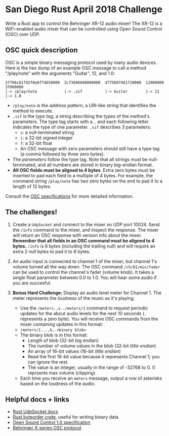 
# San Diego Rust April 2018 Challenge
Write a Rust app to control the Behringer XR-12 audio mixer! The XR-12 is a WiFi-enabled audio mixer that can be controlled using Open Sound Control (OSC) over UDP.

## OSC quick description
OSC is a simple binary messaging protocol used by many audio devices. Here is the hex dump of an example OSC message to call a method "/play/note" with the arguments "Guitar", 12, and 1.0:

```
2f706c61792f6e6f74650000  2c73696600000000  4775697461720000  12000000  3f800000
|-> /play/note            |-> ,sif          |-> Guitar        |-> 12    |-> 1.0
```

 * ```/play/note``` is the _address pattern_,  a URI-like string that identifies the method to execute.
 * ```,sif``` is  the _type tag_,  a string describing the types of the method's parameters. The type tag starts with a `,` and each following letter indicates the type of one parameter. `,sif` describes 3 parameters:
	 * `s`: a null-terminated string
	 * `i`: a 32-bit signed integer
	 * `f`: a 32-bit float
	 * An OSC message with zero parameters should still have a type tag (a comma followed by three zero bytes).
 * The _parameters_ follow the type tag. Note that all strings must be null-terminated, and all numbers are stored in binary big-endian format.
 * __All OSC fields must be aligned to 4 bytes__. Extra zero bytes must be inserted to pad each field to a multiple of 4 bytes. For example, the command string `/play/note` has two zero bytes on the end to pad it to a length of 12 bytes.

Consult the [OSC specifications](http://opensoundcontrol.org/spec-1_0) for more detailed information.

## The challenges!
1) Create a `UdpSocket` and connect to the mixer on UDP port 10024. Send the `/info` command to the mixer, and inspect the response. The mixer will return an OSC response with version info about the mixer. __Remember that all fields in an OSC command must be aligned to 4 bytes.__ `/info` is 6 bytes (including the trailing null) and will require an extra 2 null bytes to pad it to 8 bytes.

2) An audio input is connected to channel 1 of the mixer, but channel 1's volume turned all the way down. The OSC command  `/ch/01/mix/fader` can be used to control the channel's fader (volume knob). It takes a single float parameter between 0.0 to 1.0. You will hear some audio if you are succesful.

3) __Bonus Hard Challenge:__ Display an audio level meter for Channel 1. The meter represents the loudness of the music as it's playing.
	 * Use the `/meters.,s../meters/1` command to request periodic updates for the about audio levels for the next 10 seconds (`.` represents a zero byte). You will receive OSC commands from the mixer containing updates in this format:
	 * `/meters/1...,b..<binary blob>`
	 * The binary blob is in this format:
		 * Length of blob (32-bit big endian)
		 * The number of volume values in the blob (32-bit _little endian_)
		 * An array of 16-bit values (16-bit _little endian_)
		 * Read the first 16-bit value because it represents Channel 1; you can ignore the rest.
		 * The value is an integer, usually in the range of -32768 to 0. 0 reprsents max volume (clipping).
	 * Each time you receive an `meters` message, output a row of asterisks based on the loudness of the audio.
  
## Helpful docs + links

*  [Rust UdpSocket docs](https://doc.rust-lang.org/std/net/struct.UdpSocket.html)
*  [Rust byteorder crate](https://github.com/BurntSushi/byteorder), useful for writing binary data
*  [Open Sound Control 1.0 specification](http://opensoundcontrol.org/spec-1_0)
*  [Behringer X-series OSC protocol](https://bf95dc13-a-62cb3a1a-s-sites.googlegroups.com/site/patrickmaillot/docs/X32-OSC.pdf?attachauth=ANoY7crX7fTjAD43lfQPjOj6RktL5TNWInxa8pFcjGVXeKRdbWVIQgh1Hy7R52diMmJcdjx3obDEw2gIBpYNFAiP21oxqupRuMcjjwKd6K9Je1KVarCdYSXlOvVOsIfN-DaVZMV9xrmhSBThPuS4uFsjiJg5l1C9U9dEr0cFdcLGxAVG89y6F9cypLT1pNplmxC-olzQ3_4gQn2br7Bv3SY1b81ZJIUnTA%3D%3D&attredirects=0)